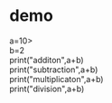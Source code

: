 # demo
a=10><br>
b=2<br>
print("additon",a+b)<br>
print("subtraction",a+b)<br>
print("multiplicaton",a+b)<br>
print("division",a+b)<br>

